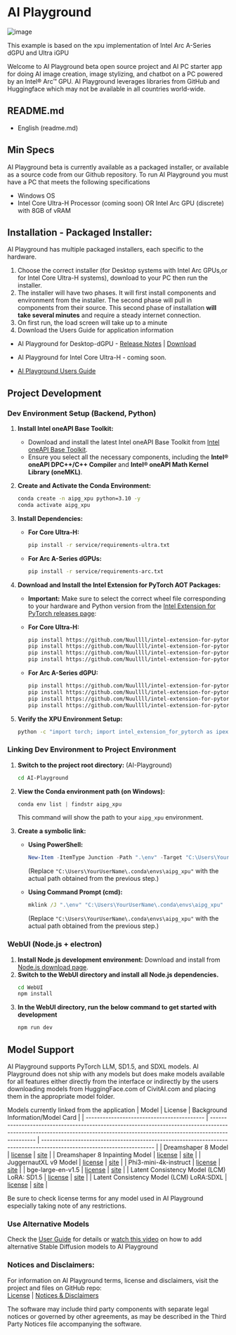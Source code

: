 # AI Playground

![image](https://github.com/user-attachments/assets/66086f2c-216e-4a79-8ff9-01e04db7e71d)

This example is based on the xpu implementation of Intel Arc A-Series dGPU and Ultra iGPU

Welcome to AI Playground beta open source project and AI PC starter app for doing AI image creation, image stylizing, and chatbot on a PC powered by an Intel® Arc™ GPU.  AI Playground leverages libraries from GitHub and Huggingface which may not be available in all countries world-wide.

## README.md
- English (readme.md)

## Min Specs
AI Playground beta is currently available as a packaged installer, or available as a source code from our Github repository.  To run AI Playground you must have a PC that meets the following specifications

*	Windows OS
*	Intel Core Ultra-H Processor (coming soon) OR Intel Arc GPU (discrete) with 8GB of vRAM

## Installation - Packaged Installer: 
AI Playground has multiple packaged installers, each specific to the hardware. 
1. Choose the correct installer (for Desktop systems with Intel Arc GPUs,or for Intel Core Ultra-H systems), download to your PC then run the installer.
2. The installer will have two phases.  It will first install components and environment from the installer. The second phase will pull in components from their source. </b >
This second phase of installation **will take several minutes** and require a steady internet connection.
3. On first run, the load screen will take up to a minute
4. Download the Users Guide for application information

*	AI Playground for Desktop-dGPU - [Release Notes](https://github.com/intel/AI-Playground/releases/tag/v1.0beta) | [Download](https://github.com/intel/AI-Playground/releases/download/v1.0beta/AI.Playground-v1.0b-Desktop_dGPU.exe)

*	AI Playground for Intel Core Ultra-H  - coming soon.

*	[AI Playground Users Guide](https://github.com/intel/ai-playground/blob/main/AI%20Playground%20Users%20Guide.pdf)


## Project Development
### Dev Environment Setup (Backend, Python)

1.  **Install Intel oneAPI Base Toolkit:**

    - Download and install the latest Intel oneAPI Base Toolkit from [Intel oneAPI Base Toolkit](https://www.intel.com/content/www/us/en/developer/tools/oneapi/base-toolkit.html).
    - Ensure you select all the necessary components, including the **Intel® oneAPI DPC++/C++ Compiler** and **Intel® oneAPI Math Kernel Library (oneMKL)**.

2.  **Create and Activate the Conda Environment:**

    ```bash
    conda create -n aipg_xpu python=3.10 -y 
    conda activate aipg_xpu
    ```

3.  **Install Dependencies:**

    - **For Core Ultra-H:**
        ```bash
        pip install -r service/requirements-ultra.txt
        ```

    - **For Arc A-Series dGPUs:**
        ```bash
        pip install -r service/requirements-arc.txt
        ```

4.  **Download and Install the Intel Extension for PyTorch AOT Packages:**

    - **Important:** Make sure to select the correct wheel file corresponding to your hardware and Python version from the [Intel Extension for PyTorch releases page](https://github.com/intel/intel-extension-for-pytorch/releases):

    - **For Core Ultra-H:**
        ```bash
        pip install https://github.com/Nuullll/intel-extension-for-pytorch/releases/download/v2.1.20%2Bmtl%2Boneapi/intel_extension_for_pytorch-2.1.20+mtl-cp310-cp310-win_amd64.whl
        pip install https://github.com/Nuullll/intel-extension-for-pytorch/releases/download/v2.1.20%2Bmtl%2Boneapi/torch-2.1.0a0+git7bcf7da-cp310-cp310-win_amd64.whl
        pip install https://github.com/Nuullll/intel-extension-for-pytorch/releases/download/v2.1.20%2Bmtl%2Boneapi/torchaudio-2.1.0+6ea1133-cp310-cp310-win_amd64.whl
        pip install https://github.com/Nuullll/intel-extension-for-pytorch/releases/download/v2.1.20%2Bmtl%2Boneapi/torchvision-0.16.0+fbb4cc5-cp310-cp310-win_amd64.whl
        ```

    - **For Arc A-Series dGPU:**
        ```bash
        pip install https://github.com/Nuullll/intel-extension-for-pytorch/releases/download/v2.1.10%2Bxpu/intel_extension_for_pytorch-2.1.10+xpu-cp310-cp310-win_amd64.whl
        pip install https://github.com/Nuullll/intel-extension-for-pytorch/releases/download/v2.1.10%2Bxpu/torch-2.1.0a0+cxx11.abi-cp310-cp310-win_amd64.whl
        pip install https://github.com/Nuullll/intel-extension-for-pytorch/releases/download/v2.1.10%2Bxpu/torchaudio-2.1.0a0+cxx11.abi-cp310-cp310-win_amd64.whl
        pip install https://github.com/Nuullll/intel-extension-for-pytorch/releases/download/v2.1.10%2Bxpu/torchvision-0.16.0a0+cxx11.abi-cp310-cp310-win_amd64.whl
        ```

5.  **Verify the XPU Environment Setup:**

    ```bash
    python -c "import torch; import intel_extension_for_pytorch as ipex; print(torch.__version__); print(ipex.__version__); [print(f'[{i}]: {torch.xpu.get_device_properties(i)}') for i in range(torch.xpu.device_count())]"
    ```

### Linking Dev Environment to Project Environment

1.  **Switch to the project root directory:** (AI-Playground)
    ```bash
    cd AI-Playground 
    ```

2.  **View the Conda environment path (on Windows):** 
    ```powershell
    conda env list | findstr aipg_xpu
    ```
    This command will show the path to your `aipg_xpu` environment.

3.  **Create a symbolic link:**

    - **Using PowerShell:**
        ```powershell
        New-Item -ItemType Junction -Path ".\env" -Target "C:\Users\YourUserName\.conda\envs\aipg_xpu"
        ```
        (Replace `"C:\Users\YourUserName\.conda\envs\aipg_xpu"` with the actual path obtained from the previous step.)

    - **Using Command Prompt (cmd):**
        ```cmd
        mklink /J ".\env" "C:\Users\YourUserName\.conda\envs\aipg_xpu"
        ```
        (Replace `"C:\Users\YourUserName\.conda\envs\aipg_xpu"` with the actual path obtained from the previous step.)

### WebUI (Node.js + electron)

1.  **Install Node.js development environment:** Download and install from [Node.js download page](https://nodejs.org/).
2.  **Switch to the WebUI directory and install all Node.js dependencies.**
    ```bash
    cd WebUI
    npm install
    ```
3.  **In the WebUI directory, run the below command to get started with development**
    ```bash
    npm run dev
    ```

## Model Support
AI Playground supports PyTorch LLM, SD1.5, and SDXL models. AI Playground does not ship with any models but does make  models available for all features either directly from the interface or indirectly by the users downloading models from HuggingFace.com of CivitAI.com and placing them in the appropriate model folder. 

Models currently linked from the application 
| Model                                      | License                                                                                                                                                                      | Background Information/Model Card                                                                                      |
| ------------------------------------------ | ---------------------------------------------------------------------------------------------------------------------------------------------------------------------------- | ---------------------------------------------------------------------------------------------------------------------- |
| Dreamshaper 8 Model                        | [license](https://huggingface.co/spaces/CompVis/stable-diffusion-license)                                             | [site](https://huggingface.co/Lykon/dreamshaper-8)                               |
| Dreamshaper 8 Inpainting Model             | [license](https://huggingface.co/spaces/CompVis/stable-diffusion-license)                                             | [site](https://huggingface.co/Lykon/dreamshaper-8-inpainting)         |
| JuggernautXL v9 Model                      | [license](https://huggingface.co/spaces/CompVis/stable-diffusion-license)                                             | [site](https://huggingface.co/RunDiffusion/Juggernaut-XL-v9)           |
| Phi3-mini-4k-instruct                      | [license](https://huggingface.co/microsoft/Phi-3-mini-4k-instruct/resolve/main/LICENSE)                 | [site](https://huggingface.co/microsoft/Phi-3-mini-4k-instruct)     |
| bge-large-en-v1.5                          | [license](https://github.com/FlagOpen/FlagEmbedding/blob/master/LICENSE)                 | [site](https://huggingface.co/BAAI/bge-large-en-v1.5)                         |
| Latent Consistency Model (LCM) LoRA: SD1.5 | [license](https://huggingface.co/stabilityai/stable-diffusion-xl-base-1.0/blob/main/LICENSE.md) | [site](https://huggingface.co/latent-consistency/lcm-lora-sdv1-5) |
| Latent Consistency Model (LCM) LoRA:SDXL   | [license](https://huggingface.co/stabilityai/stable-diffusion-xl-base-1.0/blob/main/LICENSE.md) | [site](https://huggingface.co/latent-consistency/lcm-lora-sdxl)     |

Be sure to check license terms for any model used in AI Playground especially taking note of any restrictions.

### Use Alternative Models
Check the [User Guide](https://github.com/intel/ai-playground/blob/main/AI%20Playground%20Users%20Guide.pdf) for details or [watch this video](https://www.youtube.com/watch?v=1FXrk9Xcx2g) on how to add alternative Stable Diffusion models to AI Playground

### Notices and Disclaimers: 
For information on AI Playground terms, license and disclaimers, visit the project and files on GitHub repo:</br >
[License](https://github.com/intel/ai-playground/blob/main/LICENSE) | [Notices & Disclaimers](https://github.com/intel/ai-playground/blob/main/notices-disclaimers.md)

The software may include third party components with separate legal notices or governed by other agreements, as may be described in the Third Party Notices file accompanying the software.